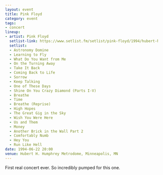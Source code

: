 ```yaml
---
layout: event
title: Pink Floyd
category: event
tags:
- concert
lineup:
- artist: Pink Floyd
  setlist-link: https://www.setlist.fm/setlist/pink-floyd/1994/hubert-h-humphrey-metrodome-minneapolis-mn-63d76673.html
  setlist:
  - Astronomy Domine
  - Learning to Fly
  - What Do You Want from Me
  - On the Turning Away
  - Take It Back
  - Coming Back to Life
  - Sorrow
  - Keep Talking
  - One of These Days
  - Shine On You Crazy Diamond (Parts I-V)
  - Breathe
  - Time
  - Breathe (Reprise)
  - High Hopes
  - The Great Gig in the Sky
  - Wish You Were Here
  - Us and Them
  - Money
  - Another Brick in the Wall Part 2
  - Comfortably Numb
  - Hey You
  - Run Like Hell
date: 1994-06-22 20:00
venue: Hubert H. Humphrey Metrodome, Minneapolis, MN
---
```


First real concert ever. So incredibly pumped for this one.
